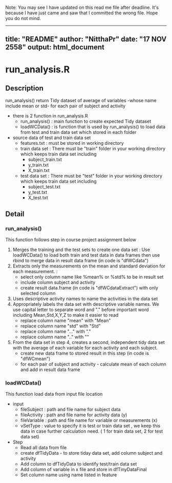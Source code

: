 
Note: You may see I have updated on this read me file after deadline. It's because I have just came and saw that I committed the wrong file. Hope you do not mind.

---
title: "README"
author: "NitthaPr"
date: "17 NOV 2558"
output: html_document
---

# run_analysis.R
## Description

run_analysis() return Tidy dataset of average of variables -whose name include mean or std-
for each pair of subject and activity

* there is 2 function in run_analysis.R
    * run_analysis()  : main function to create expected Tidy dataset
    * loadWCData()    : is function that is used by run_analysis() to load data from test and train data set which stored in each folder 
* source data of test and train data set
    * features.txt    : must be stored in working directory
    * train data set  : There must be "train" folder in your working directory which keeps train data set including 
        * subject_train.txt
        * y_train.txt
        * X_train.txt
    * test data set   : There must be "test" folder in your working directory which keeps train data set including 
        * subject_test.txt
        * y_test.txt
        * X_test.txt


## Detail
### run_analysis()
This function follows step in course project assignment below

1. Merges the training and the test sets to create one data set : Use loadWCData() to load both train and test data in data frames then use rbind to merge data in result data frame (in code is "dfWCdata")
2. Extracts only the measurements on the mean and standard deviation for each measurement. : 
    * select only column name like %mean% or %std% to be in result set
    * include column subject and activity 
    * create result data.frame (in code is  "dfWCdataExtract") with only selected column
3. Uses descriptive activity names to name the activities in the data set
4. Appropriately labels the data set with descriptive variable names. We use capital letter to separate word and "." before important word including Mean,Std,X,Y,Z to make it easier to read
    * replace column name "mean" with "Mean"
    * replace column name "std" with "Std"
    * replace column name "..." with "."
    * replace column name ".." with "" 
5. From the data set in step 4, creates a second, independent tidy data set with the average of each variable for each activity and each subject.
    * create new data frame to stored result in this step (in code is "dfWCmean")
    * for each pair of subject and activity - calculate mean of each column and add in result data frame
    
### loadWCData()
This function load data from input file location 

* input
    * fileSubject : path and file name for subject data
    * fileActivity : path and file name for activity data (y)
    * fileVariable : path and file name for variable or measurements (x)
    * vSetType    : value to specify it is test or train data set , we keep this data in case further calculation need.  ( 1 for train data set, 2 for test data set)
* Step 
    * Read all data from file
    * create dfTidyData - to store tiday data set, add column subject and activity
    * Add column to dfTidyData to identify test/train data set
    * Add column of variable in x file and store in dfTinyDataFinal
    * Set column name using name listed in feature
        
